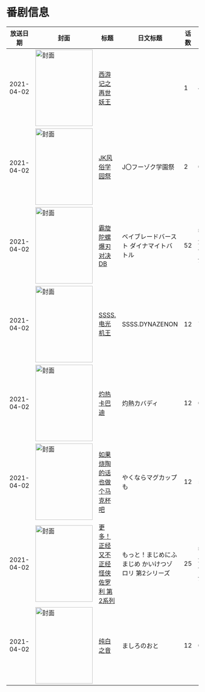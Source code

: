 # 番剧信息

|放送日期|封面|标题|日文标题|话数|评分|评分人数|
|---|---|---|---|---|---|---|
|2021-04-02|<img src="https://lain.bgm.tv/pic/cover/c/b4/19/332137_3EIBZ.jpg" alt="封面" style="width:150px;height:200px;object-fit:cover;">|[西游记之再世妖王](https://bangumi.tv/subject/332137)||1|4.2|19人评分|
|2021-04-02|<img src="https://bangumi.tv/img/no_icon_subject.png" alt="封面" style="width:150px;height:200px;object-fit:cover;">|[JK风俗学园祭](https://bangumi.tv/subject/323745)|J〇フーゾク学園祭|2|6.2|371人评分|
|2021-04-02|<img src="https://lain.bgm.tv/pic/cover/c/c7/db/330869_RysIm.jpg" alt="封面" style="width:150px;height:200px;object-fit:cover;">|[霸旋陀螺 爆刃对决 DB](https://bangumi.tv/subject/330869)|ベイブレードバースト ダイナマイトバトル|52|暂无评分|少于10人评分|
|2021-04-02|<img src="https://lain.bgm.tv/pic/cover/c/a1/11/296367_yPic1.jpg" alt="封面" style="width:150px;height:200px;object-fit:cover;">|[SSSS.电光机王](https://bangumi.tv/subject/296367)|SSSS.DYNAZENON|12|7.5|9669人评分|
|2021-04-02|<img src="https://lain.bgm.tv/pic/cover/c/07/64/309921_7QFz7.jpg" alt="封面" style="width:150px;height:200px;object-fit:cover;">|[灼热卡巴迪](https://bangumi.tv/subject/309921)|灼熱カバディ|12|6.1|153人评分|
|2021-04-02|<img src="https://lain.bgm.tv/pic/cover/c/de/ad/311615_ROY0R.jpg" alt="封面" style="width:150px;height:200px;object-fit:cover;">|[如果烧陶的话也做个马克杯吧](https://bangumi.tv/subject/311615)|やくならマグカップも|12|5.8|512人评分|
|2021-04-02|<img src="https://lain.bgm.tv/pic/cover/c/87/90/336281_h8rv9.jpg" alt="封面" style="width:150px;height:200px;object-fit:cover;">|[更多！正经又不正经 怪侠佐罗利 第2系列](https://bangumi.tv/subject/336281)|もっと！まじめにふまじめ かいけつゾロリ 第2シリーズ|25|暂无评分|少于10人评分|
|2021-04-02|<img src="https://lain.bgm.tv/pic/cover/c/d7/89/311784_4X3wH.jpg" alt="封面" style="width:150px;height:200px;object-fit:cover;">|[纯白之音](https://bangumi.tv/subject/311784)|ましろのおと|12|6.3|662人评分|
